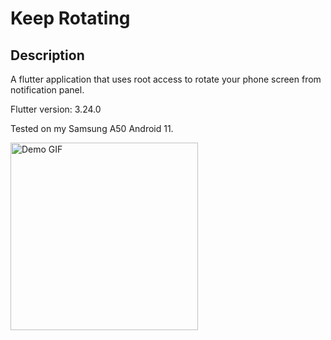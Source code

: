 # Keep Rotating

## Description

A flutter application that uses root access to rotate your phone screen from notification panel.

Flutter version: 3.24.0


Tested on my Samsung A50 Android 11.

<img src="https://github.com/meltamagodan/Keep-Rotating/blob/main/show.gif" alt="Demo GIF" width="300">
